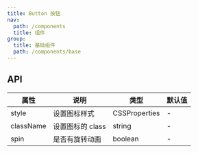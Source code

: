 ```yaml
---
title: Button 按钮
nav:
  path: /components
  title: 组件
group:
  title: 基础组件
  path: /components/base
---
```


## API

| 属性      | 说明             | 类型          | 默认值 |
| --------- | ---------------- | ------------- | ------ |
| style     | 设置图标样式     | CSSProperties | -      |
| className | 设置图标的 class | string        | -      |
| spin      | 是否有旋转动画   | boolean       | -      |
